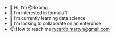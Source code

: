 - 👋 Hi, I’m @Rixomg
- 👀 I’m interested in formula 1
- 🌱 I’m currently learning data science
- 💞️ I’m looking to collaborate on an enterprise
- 📫 How to reach me rycardo.martyn@gmail.com

<!---
Rixomg/Rixomg is a ✨ special ✨ repository because its `README.md` (this file) appears on your GitHub profile.
You can click the Preview link to take a look at your changes.
--->
